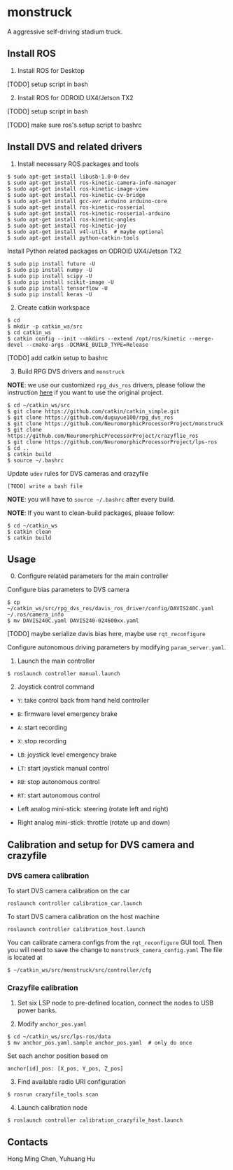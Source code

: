 # monstruck
A aggressive self-driving stadium truck.

## Install ROS

1. Install ROS for Desktop

[TODO] setup script in bash

2. Install ROS for ODROID UX4/Jetson TX2

[TODO] setup script in bash

[TODO] make sure ros's setup script to bashrc

## Install DVS and related drivers

1. Install necessary ROS packages and tools

```
$ sudo apt-get install libusb-1.0-0-dev
$ sudo apt-get install ros-kinetic-camera-info-manager
$ sudo apt-get install ros-kinetic-image-view
$ sudo apt-get install ros-kinetic-cv-bridge
$ sudo apt-get install gcc-avr arduino arduino-core
$ sudo apt-get install ros-kinetic-rosserial
$ sudo apt-get install ros-kinetic-rosserial-arduino
$ sudo apt-get install ros-kinetic-angles
$ sudo apt-get install ros-kinetic-joy
$ sudo apt-get install v4l-utils  # maybe optional 
$ sudo apt-get install python-catkin-tools
```

Install Python related packages on ODROID UX4/Jetson TX2

```
$ sudo pip install future -U
$ sudo pip install numpy -U
$ sudo pip install scipy -U
$ sudo pip install scikit-image -U
$ sudo pip install tensorflow -U
$ sudo pip install keras -U
```

2. Create catkin workspace

```
$ cd
$ mkdir -p catkin_ws/src
$ cd catkin_ws
$ catkin config --init --mkdirs --extend /opt/ros/kinetic --merge-devel --cmake-args -DCMAKE_BUILD_TYPE=Release
```

[TODO] add catkin setup to bashrc

3. Build RPG DVS drivers and `monstruck`

__NOTE__: we use our customized `rpg_dvs_ros` drivers, please follow the instruction [here](https://github.com/uzh-rpg/rpg_dvs_ros) if you want to use the original project.

```
$ cd ~/catkin_ws/src
$ git clone https://github.com/catkin/catkin_simple.git
$ git clone https://github.com/duguyue100/rpg_dvs_ros
$ git clone https://github.com/NeuromorphicProcessorProject/monstruck
$ git clone https://github.com/NeuromorphicProcessorProject/crazyflie_ros 
$ git clone https://github.com/NeuromorphicProcessorProject/lps-ros
$ cd ..
$ catkin build
$ source ~/.bashrc
```

Update `udev` rules for DVS cameras and crazyfile

```
[TODO] write a bash file
```

__NOTE__: you will have to `source ~/.bashrc` after every build.

__NOTE__: If you want to clean-build packages, please follow:

```
$ cd ~/catkin_ws
$ catkin clean
$ catkin build
```

## Usage

0. Configure related parameters for the main controller

Configure bias parameters to DVS camera

```
$ cp ~/catkin_ws/src/rpg_dvs_ros/davis_ros_driver/config/DAVIS240C.yaml ~/.ros/camera_info
$ mv DAVIS240C.yaml DAVIS240-024600xx.yaml
```

[TODO] maybe serialize davis bias here, maybe use `rqt_reconfigure`

Configure autonomous driving parameters by modifying `param_server.yaml`.

1. Launch the main controller

```
$ roslaunch controller manual.launch
```

2. Joystick control command

+ `Y`: take control back from hand held controller
+ `B`: firmware level emergency brake
+ `A`: start recording
+ `X`: stop recording
+ `LB`: joystick level emergency brake
+ `LT`: start joystick manual control
+ `RB`: stop autonomous control
+ `RT`: start autonomous control

+ Left analog mini-stick: steering (rotate left and right)
+ Right analog mini-stick: throttle (rotate up and down)

## Calibration and setup for DVS camera and crazyfile

### DVS camera calibration

To start DVS camera calibration on the car

```
roslaunch controller calibration_car.launch
```

To start DVS camera calibration on the host machine

```
roslaunch controller calibration_host.launch
```

You can calibrate camera configs from the `rqt_reconfigure` GUI tool.
Then you will need to save the change to `monstruck_camera_config.yaml`
The file is located at

```
$ ~/catkin_ws/src/monstruck/src/controller/cfg
```

### Crazyfile calibration

1. Set six LSP node to pre-defined location, connect the nodes to USB power banks.

2. Modify `anchor_pos.yaml`

```
$ cd ~/catkin_ws/src/lps-ros/data
$ mv anchor_pos.yaml.sample anchor_pos.yaml  # only do once
```

Set each anchor position based on

```
anchor[id]_pos: [X_pos, Y_pos, Z_pos]
```

3. Find available radio URI configuration

```
$ rosrun crazyfile_tools scan
```

4. Launch calibration node

```
$ roslaunch controller calibration_crazyfile_host.launch
```

## Contacts

Hong Ming Chen, Yuhuang Hu
